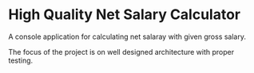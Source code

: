 # High Quality Net Salary Calculator

A console application for calculating net salaray with given gross salary.

The focus of the project is on well designed architecture with proper testing.
